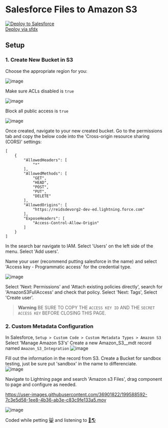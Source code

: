 # Salesforce Files to Amazon S3

<a href="https://githubsfdeploy.herokuapp.com?owner=coastalcloud&repo=sf-files-2-s3">
  <img alt="Deploy to Salesforce"
       src="https://raw.githubusercontent.com/afawcett/githubsfdeploy/master/deploy.png">
</a>

<br />

<a href="https://github.com/jsmithdev/sfdx-deploy-instructions">
  Deploy via sfdx
</a>

## Setup

### 1. Create New Bucket in S3
Choose the appropriate region for you:

![image](https://user-images.githubusercontent.com/36901822/199581016-b505e23a-d858-4678-8e28-934bd22806d9.png)

Make sure ACLs disabled is ```true```

![image](https://user-images.githubusercontent.com/36901822/199581234-4bbe0b03-d568-4e03-b027-4efc61a7663d.png)

Block all public access is ```true```

![image](https://user-images.githubusercontent.com/36901822/199581489-9a9a5545-ba5d-432c-ae27-a9d7361db2e9.png)

Once created, navigate to your new created bucket. Go to the permissions tab and copy the below code into the 'Cross-origin resource sharing (CORS)' settings:

```
[
    {
        "AllowedHeaders": [
            "*"
        ],
        "AllowedMethods": [
            "GET",
            "HEAD",
            "POST",
            "PUT",
            "DELETE"
        ],
        "AllowedOrigins": [
            "https://reidsdevorg2-dev-ed.lightning.force.com"
        ],
        "ExposeHeaders": [
            "Access-Control-Allow-Origin"
        ]
    }
]
```

In the search bar navigate to IAM. Select 'Users' on the left side of the menu. Select 'Add users'.

Name your user (recommend putting salesforce in the name) and select 'Access key - Programmatic access' for the credential type.

![image](https://user-images.githubusercontent.com/36901822/199584111-9fca6e9a-7d8f-4922-b681-6eb02701eef5.png)

Select 'Next: Permissions' and 'Attach existing policies directly', search for 'AmazonS3FullAccess' and check that policy. Select 'Next: Tags', Select 'Create user'.


> **Warning**
> BE SURE TO COPY THE ```ACCESS KEY ID``` AND THE ```SECRET ACCESS KEY``` BEFORE CLOSING THIS PAGE.


### 2. Custom Metadata Configuration
In Salesforce, ```Setup > Custom Code > Custom Metadata Types > Amazon S3```
Select 'Manage Amazon S3's' 
Create a new Amazon_S3__mdt record named ```Amazon_S3_Integration```
![image](https://user-images.githubusercontent.com/36901822/199586650-ff02ab50-8534-4f22-bd78-ee17c9282a11.png)

Fill out the information in the record from S3. Create a Bucket for sandbox testing, just be sure put 'sandbox' in the name to differenciate.  
![image](https://user-images.githubusercontent.com/36901822/199580647-24fc999c-3b41-4b9a-8bd6-80ae1a4904ca.png)

Navigate to Lightning page and search 'Amazon s3 Files', drag component to page and configure as needed.

https://user-images.githubusercontent.com/36901822/199588592-7c3e5d58-1ee8-4b36-ab3e-c83c9fe133a5.mov


![image](https://user-images.githubusercontent.com/36901822/199579670-c696e7d8-bcce-4d1c-a1f9-dea26e63733f.png)


Coded while petting  <a href="https://www.tokyotech.us/" target="_blank" rel="noreferrer">😸</a> and listening to <a href="https://www.youtube.com/watch?v=DqZhP-Vuxgs" target="_blank" rel="noreferrer">🧃🌎</a>
